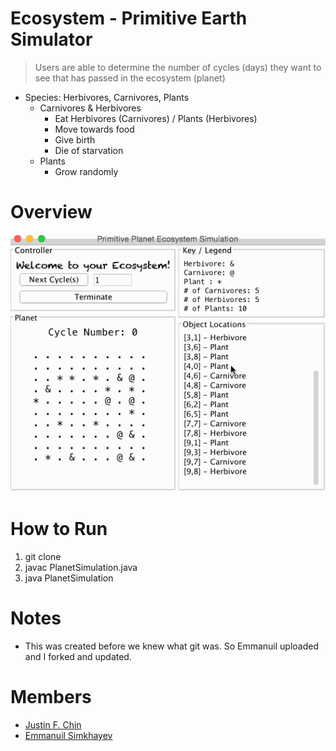 # Ecosystem - Primitive Earth Simulator
> Users are able to determine the number of cycles (days) they want to see that has passed in the ecosystem (planet) 

- Species: Herbivores, Carnivores, Plants
    - Carnivores & Herbivores
        - Eat Herbivores (Carnivores) / Plants (Herbivores)
        - Move towards food
        - Give birth
        - Die of starvation
    - Plants
        - Grow randomly

# Overview
![overview](https://github.com/justinfchin/Ecosystem/blob/master/overview.gif?raw)

# How to Run
1. git clone
2. javac PlanetSimulation.java
3. java PlanetSimulation 

# Notes
- This was created before we knew what git was. So Emmanuil uploaded and I forked and updated. 

# Members
- [Justin F. Chin](https://github.com/justinfchin)
- [Emmanuil Simkhayev](https://github.com/edrias)
